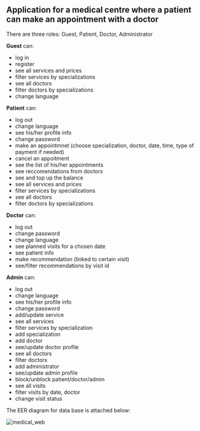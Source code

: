  ## Application for a medical centre where a patient can make an appointment with a doctor

There are three roles: Guest, Patient, Doctor, Administrator

**Guest** can:
- log in
- register
- see all services and prices
- filter services by specializations
- see all doctors
- filter doctors by specializations
- change language

**Patient** can:
- log out
- change language
- see his/her profile info
- change password
- make an appointmnet (choose specialization, doctor, date, time, type of payment if needed)
- cancel an appoitment
- see the list of his/her appointments
- see reccomendations from doctors
- see and top up the balance
- see all services and prices
- filter services by specializations
- see all doctors
- filter doctors by specializations

**Doctor** can:
- log out
- change password
- change language
- see planned visits for a chosen date
- see patient info
- make recommendation (linked to certain visit)
- see/filter recommendations by visit id

**Admin** can:
- log out
- change language
- see his/her profile info
- change password
- add/update service
- see all services
- filter services by specialization
- add specialization
- add doctor
- see/update doctor profile
- see all doctors
- filter doctors
- add administrator
- see/update admin profile
- block/unblock patient/doctor/admin
- see all visits
- filter visits by date, doctor
- change visit status

The EER diagram for data base is attached below:

![medical_web](https://user-images.githubusercontent.com/81095100/153303794-a2198f86-d557-48bd-bcee-a5ca21af71a4.png)


